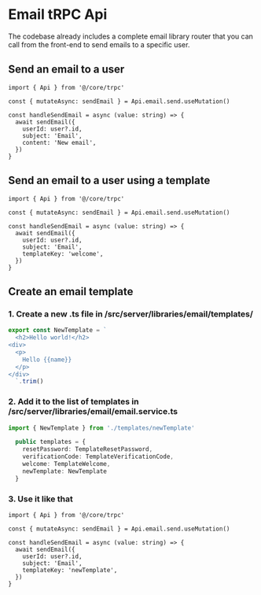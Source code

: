 # Email tRPC Api

The codebase already includes a complete email library router that you can call from the front-end to send emails to a specific user.

## Send an email to a user

```tsx
import { Api } from '@/core/trpc'

const { mutateAsync: sendEmail } = Api.email.send.useMutation()

const handleSendEmail = async (value: string) => {
  await sendEmail({
    userId: user?.id,
    subject: 'Email',
    content: 'New email',
  })
}
```

## Send an email to a user using a template

```tsx
import { Api } from '@/core/trpc'

const { mutateAsync: sendEmail } = Api.email.send.useMutation()

const handleSendEmail = async (value: string) => {
  await sendEmail({
    userId: user?.id,
    subject: 'Email',
    templateKey: 'welcome',
  })
}
```

## Create an email template

### 1. Create a new .ts file in /src/server/libraries/email/templates/

```ts
export const NewTemplate = `
  <h2>Hello world!</h2>
<div>
  <p>
    Hello {{name}}
  </p>
</div>
  `.trim()
```

### 2. Add it to the list of templates in /src/server/libraries/email/email.service.ts

```ts
import { NewTemplate } from './templates/newTemplate'

  public templates = {
    resetPassword: TemplateResetPassword,
    verificationCode: TemplateVerificationCode,
    welcome: TemplateWelcome,
    newTemplate: NewTemplate
  }
```

### 3. Use it like that

```tsx
import { Api } from '@/core/trpc'

const { mutateAsync: sendEmail } = Api.email.send.useMutation()

const handleSendEmail = async (value: string) => {
  await sendEmail({
    userId: user?.id,
    subject: 'Email',
    templateKey: 'newTemplate',
  })
}
```
